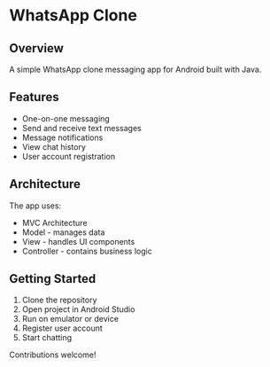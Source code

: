 <h1>WhatsApp Clone</h1>

<h2>Overview</h2>

<p>A simple WhatsApp clone messaging app for Android built with Java.</p>

<h2>Features</h2>

<ul>
  <li>One-on-one messaging</li>
  <li>Send and receive text messages</li>
  <li>Message notifications</li>
  <li>View chat history</li>
  <li>User account registration</li>  
</ul>

<h2>Architecture</h2>

<p>The app uses:</p>

<ul>
  <li>MVC Architecture</li>
  <li>Model - manages data</li>
  <li>View - handles UI components</li>
  <li>Controller - contains business logic</li>
</ul>

<h2>Getting Started</h2>

<ol>
  <li>Clone the repository</li>
  <li>Open project in Android Studio</li>
  <li>Run on emulator or device</li>
  <li>Register user account</li>
  <li>Start chatting</li>
</ol>

<p>Contributions welcome!</p>
